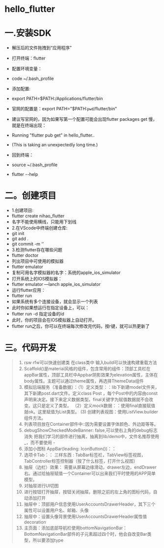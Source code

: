 # hello_flutter

# 一.安装SDK

- 解压后的文件拖拽到“应用程序”
- 打开终端：flutter
- 配置环境变量：
- code ~/.bash_profile
- 添加配置:
- export PATH=$PATH:/Applications/flutter/bin
- 官网的配置是：export PATH="$PATH:`pwd`/flutter/bin"
- 建议写官网的，因为如果写第一个配置可能会出现flutter packages get 慢，就是在终端出现：
- Running "flutter pub get" in hello_flutter..
- (This is taking an unexpectedly long time.)

- 回到终端：
- source ~/.bash_profile
- flutter --help

#   二。创建项目

- 1.创建项目:
- flutter create nihao_flutter
- 名字不能使用横线，只能用下划线
- 2.在VScode中终端创建仓库:
- git init
- git add .
- git commit -m ‘’
- 3.检测flutter存在哪些问题
- flutter doctor 
- 列出项目中可使用的模拟器
- flutter emulator
- 复制可用名字模拟器的名字：系统的apple_ios_simulator
- 打开系统上的IOS模拟器：
- flutter emulator —lanch  apple_ios_simulator
- 运行flutter应用：
- flutter run
- 如果系统有多个连接设备，就会显示一个列表
- 此时你如果想运行在指定设备上，可以：
- flutter run -d 指定设备的id
- 此时，你的项目会在IOS模拟器上自动打开。
- flutter run之后，你可以在终端每次修改完代码，按r键，就可以热更新了


#   三。代码开发
> 1. rsw rfw可以快速创建类
> 在class类中 输入build可以快速构建重载方法
> 2. Scaffold()是material风格的组件，包含常用的组件：顶部工具栏在appBar属性，顶部工具栏中Appbar阴影效果为elevation属性，主体在body属性。主题可以通过theme属性，再选择ThemeData组件
> 3. 模拟后端服务（准备数据）：（1）定义类型：：lib下新建model文件夹，其下新建post.dart文件。定义class Post ，每个Post中的内容由const声明来决定。接下来定义数据类型。final关键字为赋值数据就不会改变。这只是定义了类型。
> （2）定义mock数据：：使用final直接赋值就ok。这里赋值为List<Post>类型。
> (3) 创建列表视图：使用ListView.builder组件方法。
> 4. 列表项目放在Container部件中::因为需要设置字体颜色、外边距等等。
> 5. debugShowCheckedModeBanner: false,可以使右上角的debug标志消失
> 把我们学习的部件进行抽离，抽离到lib/demo中，文件名推荐使用_，而不要使用 -
> 6. 添加小图标 AppBar(leading: IconButton())：：
> 7. 选项卡Tab：： 三样东西 : TabBar标签栏，TabView标签视图，TabController标签控制器（按了什么标签，打开什么视图）
> 8. 抽屉（边栏）效果： 需要从屏幕边缘滑动，drawer左边，endDrawer右。通过给抽屉赋值一个Container可以出来我们平时使用的APP简单模型。
> 9. 对抽屉进行UI切图
> 10. 进行按钮打开抽屉，按钮关闭抽屉。删除之前的左上角的图标代码，自动添加打开
> 11. 抽屉中：顶部用户信息使用UserAccountsDrawerHeader，其下三个属性可以设置用户名、邮箱、头像
> 12. 抽屉中：设置头像背景使用UserAccountsDrawerHeader属性值decoration
> 13. 主页面：添加底部导航栏使用bottomNavigationBar：BottomNavigationBar部件的子元素超过四个时，他会自改变Bar类型，所以要添加type